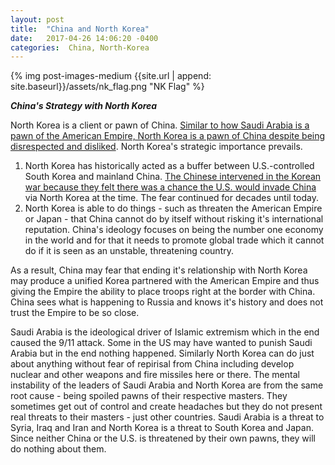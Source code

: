 ```yaml
---
layout: post
title:  "China and North Korea"
date:   2017-04-26 14:06:20 -0400
categories:  China, North-Korea 
---
```


{% img post-images-medium {{site.url | append: site.baseurl}}/assets/nk_flag.png "NK Flag" %}

***China's Strategy with North Korea***

North Korea is a client or pawn of China. [Similar to how Saudi Arabia is a pawn of the American Empire, North Korea is a pawn of China despite being disrespected and disliked](http://thediplomat.com/2016/03/why-china-north-korea-relations-cant-be-broken/). North Korea's strategic importance prevails. 

1.  North Korea has historically acted as a buffer between U.S.-controlled South Korea and mainland China.  [The Chinese intervened in the Korean war because they felt there was a chance the U.S. would invade China](http://www.cfr.org/north-korea/costs-benefits-chinas-relationship-north-korea/p30887) via North Korea at the time. The fear continued for decades until today.  
2. North Korea is able to do things - such as threaten the American Empire or Japan - that China cannot do by itself without risking it's international reputation.  China's ideology focuses on being the number one economy in the world and for that it needs to promote global trade which it cannot do if it is seen as an unstable, threatening country.  

<!--excerpt-->

As a result, China may fear that ending it's relationship with North Korea may produce a unified Korea partnered with the American Empire and thus giving the Empire the ability to place troops right at the border with China. China sees what is happening to Russia and knows it's history and does not trust the Empire to be so close.  

Saudi Arabia is the ideological driver of Islamic extremism which in the end caused the 9/11 attack.  Some in the US may have wanted to punish Saudi Arabia but in the end nothing happened. Similarly North Korea can do just about anything without fear of repirisal from China including develop nuclear and other weapons and fire missiles here or there.  The mental instability of the leaders of Saudi Arabia and North Korea are from the same root cause - being spoiled pawns of their respective masters. They sometimes get out of control and create headaches but they do not present real threats to their masters - just other countries.  Saudi Arabia is a threat to Syria, Iraq and Iran and North Korea is a threat to South Korea and Japan.  Since neither China or the U.S. is threatened by their own pawns, they will do nothing about them. 




